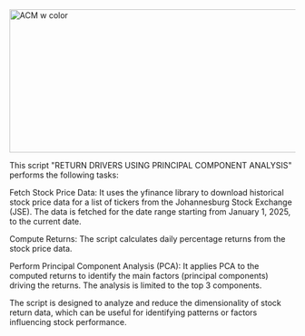 <img width="780" height="253" alt="ACM w color" src="https://github.com/user-attachments/assets/4e2708f9-6273-472f-98f8-48993d924992" />

This script "RETURN DRIVERS USING PRINCIPAL COMPONENT ANALYSIS" performs the following tasks:

Fetch Stock Price Data: It uses the yfinance library to download historical stock price data for a list of tickers from the Johannesburg Stock Exchange (JSE).
The data is fetched for the date range starting from January 1, 2025, to the current date.

Compute Returns: The script calculates daily percentage returns from the stock price data.

Perform Principal Component Analysis (PCA): It applies PCA to the computed returns to identify the main factors (principal components) driving the returns. The analysis is limited to the top 3 components.

The script is designed to analyze and reduce the dimensionality of stock return data, which can be useful for identifying patterns or factors influencing stock performance.

